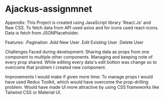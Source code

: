 # Ajackus-assignmnet
Appendix:
This Project is created using JavaScript library 'React.Js' and Raw CSS. To fetch data from API used axios and for icons used react-icons. Data is fetch from JSONPlaceholder.


Features:
  .Pagination
  .Add New User
  .Edit Existing User
  .Delete User

  
Challenges Faced during development:
  Sharing data as props from one component to multiple other components.
  Managing and keeping note of every prop shared.
  While editing every data's edit botton was change so to overcome that problem I created new component.


Improvements I would make if given more time:
To manage props I would have used Redux Toolkit, which would have overcome the prop-drilling problem.
Would have made UI more attractive by using CSS frameworks like Tailwind CSS or Material UI.
